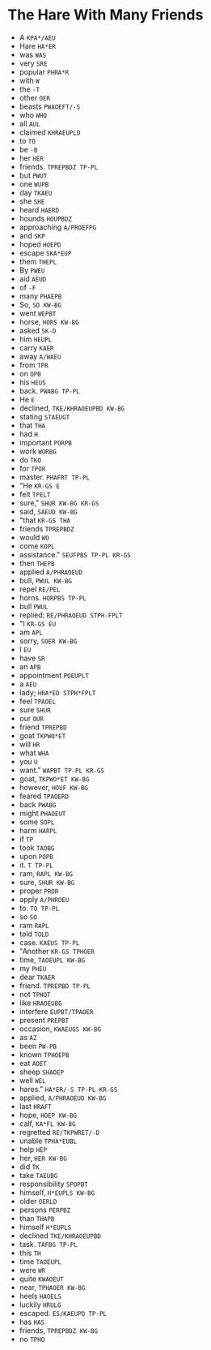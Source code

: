 # The Hare With Many Friends

* A `KPA*/AEU`
* Hare `HA*ER`
* was `WAS`
* very `SRE`
* popular `PHRA*R`
* with `W`
* the `-T`
* other `OER`
* beasts `PWAOEFT/-S`
* who `WHO`
* all `AUL`
* claimed `KHRAEUPLD`
* to `TO`
* be `-B`
* her `HER`
* friends. `TPREPBDZ TP-PL`
* but `PWUT`
* one `WUPB`
* day `TKAEU`
* she `SHE`
* heard `HAERD`
* hounds `HOUPBDZ`
* approaching `A/PROEFPG`
* and `SKP`
* hoped `HOEPD`
* escape `SKA*EUP`
* them `THEPL`
* By `PWEU`
* aid `AEUD`
* of `-F`
* many `PHAEPB`
* So, `SO KW-BG`
* went `WEPBT`
* horse, `HORS KW-BG`
* asked `SK-D`
* him `HEUPL`
* carry `KAER`
* away `A/WAEU`
* from `TPR`
* on `OPB`
* his `HEUS`
* back. `PWABG TP-PL`
* He `E`
* declined, `TKE/KHRAOEUPBD KW-BG`
* stating `STAEUGT`
* that `THA`
* had `H`
* important `PORPB`
* work `WORBG`
* do `TKO`
* for `TPOR`
* master. `PHAFRT TP-PL`
* "He `KR-GS E`
* felt `TPELT`
* sure," `SHUR KW-BG KR-GS`
* said, `SAEUD KW-BG`
* "that `KR-GS THA`
* friends `TPREPBDZ`
* would `WO`
* come `KOPL`
* assistance." `SEUFPBS TP-PL KR-GS`
* then `THEPB`
* applied `A/PHRAOEUD`
* bull, `PWUL KW-BG`
* repel `RE/PEL`
* horns. `HORPBS TP-PL`
* bull `PWUL`
* replied: `RE/PHRAOEUD STPH-FPLT`
* "I `KR-GS EU`
* am `APL`
* sorry, `SOER KW-BG`
* I `EU`
* have `SR`
* an `APB`
* appointment `POEUPLT`
* a `AEU`
* lady; `HRA*ED STPH*FPLT`
* feel `TPAOEL`
* sure `SHUR`
* our `OUR`
* friend `TPREPBD`
* goat `TKPWO*ET`
* will `HR`
* what `WHA`
* you `U`
* want." `WAPBT TP-PL KR-GS`
* goat, `TKPWO*ET KW-BG`
* however, `HOUF KW-BG`
* feared `TPAOERD`
* back `PWABG`
* might `PHAOEUT`
* some `SOPL`
* harm `HARPL`
* if `TP`
* took `TAOBG`
* upon `POPB`
* it. `T TP-PL`
* ram, `RAPL KW-BG`
* sure, `SHUR KW-BG`
* proper `PROR`
* apply `A/PHROEU`
* to. `TO TP-PL`
* so `SO`
* ram `RAPL`
* told `TOLD`
* case. `KAEUS TP-PL`
* "Another `KR-GS TPHOER`
* time, `TAOEUPL KW-BG`
* my `PHEU`
* dear `TKAER`
* friend. `TPREPBD TP-PL`
* not `TPHOT`
* like `HRAOEUBG`
* interfere `EUPBT/TPAOER`
* present `PREPBT`
* occasion, `KWAEUGS KW-BG`
* as `AZ`
* been `PW-PB`
* known `TPHOEPB`
* eat `AOET`
* sheep `SHAOEP`
* well `WEL`
* hares." `HA*ER/-S TP-PL KR-GS`
* applied, `A/PHRAOEUD KW-BG`
* last `HRAFT`
* hope, `HOEP KW-BG`
* calf, `KA*FL KW-BG`
* regretted `RE/TKPWRET/-D`
* unable `TPHA*EUBL`
* help `HEP`
* her, `HER KW-BG`
* did `TK`
* take `TAEUBG`
* responsibility `SPOPBT`
* himself, `H*EUPLS KW-BG`
* older `OERLD`
* persons `PERPBZ`
* than `THAPB`
* himself `H*EUPLS`
* declined `TKE/KHRAOEUPBD`
* task. `TAFBG TP-PL`
* this `TH`
* time `TAOEUPL`
* were `WR`
* quite `KWAOEUT`
* near, `TPHAOER KW-BG`
* heels `HAOELS`
* luckily `HRULG`
* escaped. `ES/KAEUPD TP-PL`
* has `HAS`
* friends, `TPREPBDZ KW-BG`
* no `TPHO`
